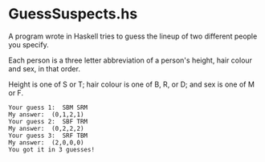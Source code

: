 # GuessSuspects.hs
A program wrote in Haskell tries to guess the lineup of two different people you specify. 

Each person is a three letter abbreviation of a person's height, hair colour and sex, in that order. 

Height is one of S or T; hair colour is one of B, R, or D; and sex is one of M or F.



```
Your guess 1:  SBM SRM
My answer:  (0,1,2,1)
Your guess 2:  SBF TRM
My answer:  (0,2,2,2)
Your guess 3:  SRF TBM
My answer:  (2,0,0,0)
You got it in 3 guesses!
```

